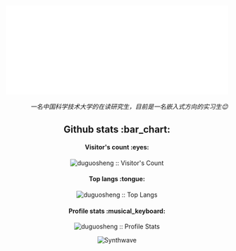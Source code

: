 <img src="./images/img1.svg"/>


<p align="right"><em>一名中国科学技术大学的在读研究生，目前是一名嵌入式方向的实习生😊</br></em></p>

<h2 align="center">Github stats :bar_chart:</h2>

<h4 align="center">Visitor's count :eyes:</h4>

<p align="center"><img src="https://profile-counter.glitch.me/{duguosheng}/count.svg" alt="duguosheng :: Visitor's Count" /></p>

<h4 align="center">Top langs :tongue:</h4>

<p align="center"><img src="https://github-readme-stats.vercel.app/api/top-langs/?username=duguosheng&langs_count=10&theme=tokyonight&layout=compact" alt="duguosheng :: Top Langs" /></p>

<h4 align="center">Profile stats :musical_keyboard:</h4>

<p align="center"><img src="https://github-readme-stats.vercel.app/api?username=duguosheng&show_icons=true&theme=synthwave" alt="duguosheng :: Profile Stats" /></p>

<p align="center"><img src="https://thumbs.gfycat.com/GoodnaturedFondGaur-size_restricted.gif" alt="Synthwave" height="300" width="500"></p>
